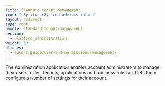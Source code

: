 ```yaml
---
title: Standard tenant management
icon: "c8y-icon c8y-icon-administration"
layout: redirect
type: root
bundle: standard-tenant-management
section: 
  - platform_administration
weight: 30
aliases:
  - /users-guide/user-and-permissions-management/
---
```


The Administration application enables account administrators to manage their users, roles, tenants, applications and business rules and lets them configure a number of settings for their account.